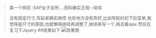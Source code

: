 >第一个网页  :SAP女子会所....资料确实正规--哈哈

>没有固定尺寸,写起来确实麻烦
>也有地方没有弄好,比如导航栏的下拉菜单,我觉得是尺寸的原因,也就懒得继续再调整了,继续再写一个,再去看ajax
>然后在复习下Jquery
##效果如下
![效果图](http://upload-images.jianshu.io/upload_images/1126761-0915d55dc92d8616.png?imageMogr2/auto-orient/strip%7CimageView2/2/w/1240)
